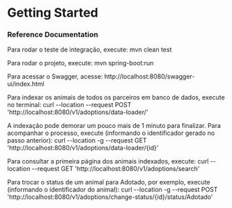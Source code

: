 # Getting Started

### Reference Documentation
Para rodar o teste de integração, execute: mvn clean test

Para rodar o projeto, execute: mvn spring-boot:run

Para acessar o Swagger, acesse: http://localhost:8080/swagger-ui/index.html

Para indexar os animais de todos os parceiros em banco de dados, execute no terminal: curl --location --request POST 'http://localhost:8080/v1/adoptions/data-loader/'

A indexação pode demorar um pouco mais de 1 minuto para finalizar. Para acompanhar o processo, execute (informando o identificador gerado no passo anterior): curl --location -g --request GET 'http://localhost:8080/v1/adoptions/data-loader/{id}'

Para consultar a primeira página dos animais indexados, execute: curl --location --request GET 'http://localhost:8080/v1/adoptions/search'

Para trocar o status de um animal para Adotado, por exemplo, execute (informando o identificador do animal): curl --location -g --request POST 'http://localhost:8080/v1/adoptions/change-status/{id}/status/Adotado'